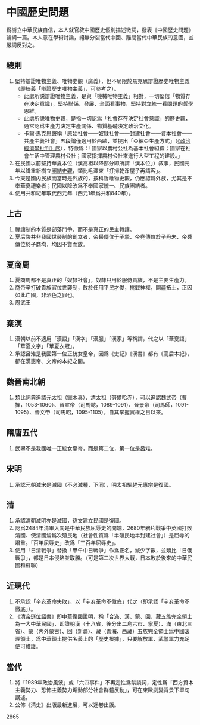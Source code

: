 # 中國歷史問題
爲樹立中華民族自信，本人就官敘中國歷史個別描述微詞，發表《中國歷史問題》論綱一篇。本人意在學術討論，絕無分裂當代中國、離間當代中華民族的意圖，並嚴詞反對之。

## 總則
1. 堅持辯證唯物主義、唯物史觀（廣義），但不局限於馬克思辯證歷史唯物主義（即狹義「辯證歷史唯物主義」，可參考之）。
   - 此處所説辯證唯物主義，是與「機械唯物主義」相對，一切堅信「物質存在決定意識」，堅持聯係、發展、全面看事物，堅持對立統一看問題的哲學思維。
   - 此處所説唯物史觀，是指一切認爲「社會存在決定社會意識」的歷史觀，通常認爲生產力決定生產關係、物質基礎決定政治文化。
   - 卡爾·馬克思聲稱「原始社會——奴隸社會——封建社會——資本社會——共產主義社會」五段論僅適用於西歐，並提出「亞細亞生產方式」（[《政治經濟學批判》序](https://marx.works/me13/me13_003.htm)），特徵爲：「國家以農村公社為基本社會組織；國家在社會生活中管理農村公社；國家指揮農村公社來進行大型工程的建設。」
2. 在民國以前堅持華夏本位（漢高祖以降部分即所謂「漢本位」）敘事，民國元年以降重新樹立[團結史觀](https://www.zhihu.com/question/1924821765022028301)，類比毛澤東「打掃乾淨屋子再請客」。
3. 今天是國内民族而當時是外族的，按科哲唯物史觀，仍應認爲外族，尤其是不奉華夏禮樂者；民國以降改爲不奉國家統一、民族團結者。
4. 使用共和紀年取代西元年（西元1年爲共和840年）。

## 上古
1. 禪讓制的本質是部落鬥爭，而不是真正的民主轉讓。
2. 夏后啓并非我國世襲制的創立者，帝嚳傳位于子摯、帝堯傳位於子丹朱、帝舜傳位於子商均，均因不賢而放。

## 夏商周
1. 夏商周都不是真正的「奴隸社會」，奴隸只用於服侍貴族，不是主要生產力。
2. 商帝辛打破貴族官位世襲制，敢於任用平民才俊，挑戰神權，開疆拓土，正因如此亡國，非酒色之罪也。
3. 周武王

## 秦漢
1. 漢朝以前不適用「漢語」「漢字」「漢服」「漢家」等稱謂，代之以「華夏語」「華夏文字」「華夏衣冠」。
2. 承認呂雉是我國第一位正統女皇帝，因爲《史記》《漢書》都有《高后本紀》，都在漢惠帝、文帝的本紀之間。

## 魏晉南北朝
1. 類比詞典追認元太祖（鐵木真）、清太祖（努爾哈赤），可以追認魏武帝（曹操，1053-1060）、晉宣帝（司馬懿，1089-1091）、晉景帝（司馬師，1091-1095）、晉文帝（司馬昭，1095-1105），自其掌握實權之日以來。

## 隋唐五代
1. 武曌不是我國唯一正統女皇帝，而是第二位，第一位是呂雉。

## 宋明
1. 承認元朝滅宋是滅國（不必滅種，下同），明太祖驅趕元惠宗是復國。

## 清
1. 承認清朝滅明亦是滅國，孫文建立民國是復國。
2. 認爲2484年清軍入關是中華民族屈辱史的開端，2680年鴉片戰爭中英國打敗清國、使清國淪爲次殖民地（社會性質爲「半殖民地半封建社會」）是屈辱的增重。「百年屈辱史」改爲「三百年屈辱史」。
3. 使用「日清戰爭」替換「甲午中日戰爭」作爲正名，減少字數，並類比「日俄戰爭」，都是日本侵略並取勝。（可是第二次世界大戰，日本敗於後來的中華民國和蘇聯）

## 近現代
1. 不承認「辛亥革命失敗」，以「辛亥革命不徹底」代之（即承認「辛亥革命不徹底」）。
2. 《[清帝遜位詔書](http://zh.wikisource.org/wiki/清帝遜位詔書)》即中華復國證明，稱「合滿、漢、蒙、回、藏五族完全領土為一大中華民國」，即證明漢（十八省，後分出二島六市、寧夏）、滿（東北三省）、蒙（内外蒙古）、回（新疆）、藏（青海、西藏）五族完全領土爲中國法理領土，爲中華領土提供名義上的「歷史根據」，只要解放軍、武警軍力充足便可維護。

## 當代
1. 將「1989年政治風波」或「六四事件」不再定性爲禁談詞，定性爲「西方資本主義勢力、恐怖主義勢力煽動部分社會群體反動」，可在東歐劇變背景下單句講述。
2. 公佈《清史》出版最新進展，可以逐卷出版。

2865
